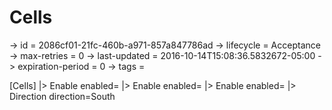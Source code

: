 # Cells

-> id = 2086cf01-21fc-460b-a971-857a847786ad
-> lifecycle = Acceptance
-> max-retries = 0
-> last-updated = 2016-10-14T15:08:36.5832672-05:00
-> expiration-period = 0
-> tags = 

[Cells]
|> Enable enabled=
|> Enable enabled=
|> Enable enabled=
|> Direction direction=South
~~~
